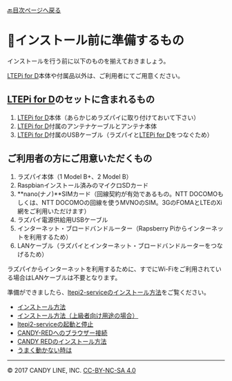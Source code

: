 [🔙目次ページへ戻る](README.md)

# 📌インストール前に準備するもの

インストールを行う前に以下のものを揃えておきましょう。

[LTEPi for D](https://www.candy-line.io/製品一覧/ltepi-for-d/)本体や付属品以外は、ご利用者にてご用意ください。

## [LTEPi for D](https://www.candy-line.io/製品一覧/ltepi-for-d/)のセットに含まれるもの

1. [LTEPi for D](https://www.candy-line.io/製品一覧/ltepi-for-d/)本体（あらかじめラズパイに取り付けておいて下さい）
1. [LTEPi for D](https://www.candy-line.io/製品一覧/ltepi-for-d/)付属のアンテナケーブルとアンテナ本体
1. [LTEPi for D](https://www.candy-line.io/製品一覧/ltepi-for-d/)付属のUSBケーブル（ラズパイと[LTEPi for D](https://www.candy-line.io/製品一覧/ltepi-for-d/)をつなぐため）

## ご利用者の方にご用意いただくもの

1. ラズパイ本体（1 Model B+、2 Model B）
1. Raspbianインストール済みのマイクロSDカード
1. **nano(ナノ)**SIMカード（回線契約が有効であるもの。NTT DOCOMOもしくは、NTT DOCOMOの回線を使うMVNOのSIM。3GのFOMAとLTEのXi網をご利用いただけます）
1. ラズパイ電源供給用USBケーブル
1. インターネット・ブロードバンドルーター（Rapsberry Piからインターネットを利用するため）
1. LANケーブル（ラズパイとインターネット・ブロードバンドルーターをつなげるため）

ラズパイからインターネットを利用するために、すでにWi-Fiをご利用されている場合はLANケーブルは不要となります。

準備ができましたら、[ltepi2-serviceのインストール方法](インストール方法.md)をご覧ください。

* [インストール方法](インストール方法.md)
* [インストール方法（上級者向け用途の場合）](インストール方法＜上級者向け用途＞.md)
* [ltepi2-serviceの起動と停止](ltepi2-serviceの起動と停止.md)
* [CANDY-REDへのブラウザー接続](CANDY-REDへのブラウザー接続.md)
* [CANDY REDのインストール方法](CANDY-REDのインストール方法.md)
* [うまく動かない時は](うまく動かない時は.md)

---
© 2017 CANDY LINE, INC. [CC-BY-NC-SA 4.0](https://creativecommons.org/licenses/by-nc-sa/4.0/)
